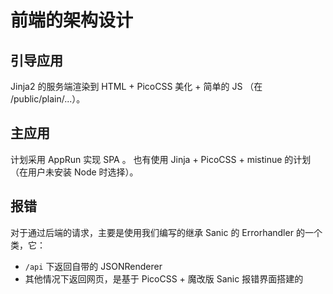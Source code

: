# 前端的架构设计

## 引导应用

Jinja2 的服务端渲染到 HTML + PicoCSS 美化 + 简单的 JS （在 /public/plain/...）。

## 主应用

计划采用 AppRun 实现 SPA 。
也有使用 Jinja + PicoCSS + mistinue 的计划（在用户未安装 Node 时选择）。

## 报错

对于通过后端的请求，主要是使用我们编写的继承 Sanic 的 Errorhandler 的一个类，它：

- `/api` 下返回自带的 JSONRenderer
- 其他情况下返回网页，是基于 PicoCSS + 魔改版 Sanic 报错界面搭建的
